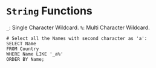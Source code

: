 # `String` Functions

`_`: Single Character Wildcard.
`%`: Multi Character Wildcard.

```mysql
# Select all the Names with second character as 'a':
SELECT Name 
FROM Country
WHERE Name LIKE '_a%' 
ORDER BY Name;
```      

